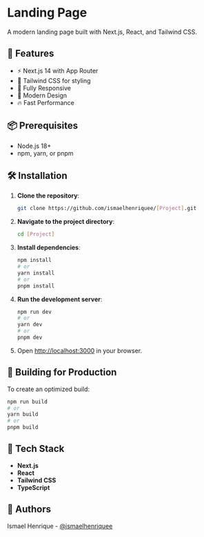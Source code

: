# Landing Page

A modern landing page built with Next.js, React, and Tailwind CSS.

## 🚀 Features

- ⚡️ Next.js 14 with App Router
- 💨 Tailwind CSS for styling
- 📱 Fully Responsive
- 🎨 Modern Design
- 🔥 Fast Performance

## 📦 Prerequisites

- Node.js 18+  
- npm, yarn, or pnpm

## 🛠️ Installation

1. **Clone the repository**:
   ```bash
   git clone https://github.com/ismaelhenriquee/[Project].git
   ```

2. **Navigate to the project directory**:
   ```bash
   cd [Project]
   ```

3. **Install dependencies**:
   ```bash
   npm install
   # or
   yarn install
   # or
   pnpm install
   ```

4. **Run the development server**:
   ```bash
   npm run dev
   # or
   yarn dev
   # or
   pnpm dev
   ```

5. Open [http://localhost:3000](http://localhost:3000) in your browser.

## 🚀 Building for Production

To create an optimized build:
```bash
npm run build
# or
yarn build
# or
pnpm build
```

## 🔧 Tech Stack

- **Next.js**
- **React**
- **Tailwind CSS**
- **TypeScript**

## 👥 Authors

Ismael Henrique - [@ismaelhenriquee](https://github.com/ismaelhenriquee)



